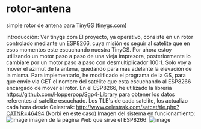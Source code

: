 # rotor-antena
simple rotor de antena para TinyGS (tinygs.com)

introducción:
Ver tinygs.com
El proyecto, ya operativo, consiste en un rotor controlado mediante un ESP8266, cuya misión es seguir al satelite que en esos momentos este
escuchando nuestra TinyGS.
Por ahora estoy utilizando un motor paso a paso de una vieja impresora, posteriormente lo cambiare por un motor paso a paso con desmultiplicador
100:1.
Solo voy a mover el azimut de la antena, quedando para mas adelante la elevación de la misma.
Para implementarlo, he modificado el programa de la GS, para que envie via GET el nombre del satélite que esta escuchando al ESP8266 encargado de mover el rotor.
En el ESP8266, he utilizado la libreria https://github.com/Hopperpop/Sgp4-Library para obtener los datos referentes al satelite escuchado.
Los TLE´s de cada satelite, los actualizo cada hora desde Celestrak: http://www.celestrak.com/satcat/tle.php?CATNR=46494 (Norbi en este caso)
Imagen del sistema en funcionamiento:
![image](https://user-images.githubusercontent.com/48222471/117567192-4486f400-b0bb-11eb-8b01-1b8cee6842a2.png)
imagen de la página Web que sirve el ESP8266:
![image](https://user-images.githubusercontent.com/48222471/117567409-8bc1b480-b0bc-11eb-89ca-9d89e79c7466.png)

